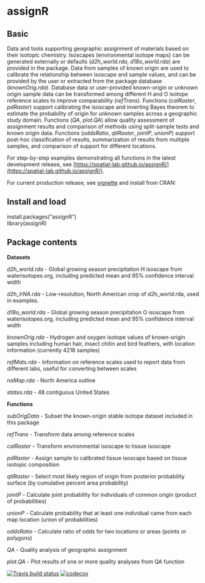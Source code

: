 # assignR

## Basic

Data and tools supporting geographic assignment of materials based on their isotopic chemistry. Isoscapes (environmental isotope maps) can be generated externally or defaults (*d2h_world.rda*, *d18o_world.rda*) are provided in the package. Data from samples of known origin are used to calibrate the relationship between isoscape and sample values, and can be provided by the user or extracted from the package database (*knownOrig.rda*). Database data or user-provided known-origin or unknown origin sample data can be transformed among different H and O isotope reference scales to improve comparability (*refTrans*). Functions (*calRaster*, *pdRaster*) support calibrating the isoscape and inverting Bayes theorem to estimate the probability of origin for unknown samples across a geographic study domain. Functions (*QA*, *plot.QA*) allow quality assessment of assignment results and comparison of methods using split-sample tests and known origin data. Functions (*oddsRatio*, *qtlRaster*, *jointP*, *unionP*) support post-hoc classification of results, summarization of results from multiple samples, and comparison of support for different locations.

For step-by-step examples demonstrating all functions in the latest development release, see [https://spatial-lab.github.io/assignR/](https://spatial-lab.github.io/assignR/).

For current production release, see [vignette](https://cran.r-project.org/web/packages/assignR/vignettes/assignR.html) and install from CRAN:

## Install and load
install.packages("assignR")     
library(assignR)

## Package contents

**Datasets**

*d2h_world.rda* - Global growing season precipitation H isoscape from waterisotopes.org, including predicted mean and 95% confidence interval width

*d2h_lrNA.rda* - Low-resolution, North American crop of d2h_world.rda, used in examples.

*d18o_world.rda* - Global growing season precipitation O isoscape from waterisotopes.org, including predicted mean and 95% confidence interval width

*knownOrig.rda*	- Hydrogen and oxygen isotope values of known-origin samples including human hair, insect chitin and bird feathers, with location information (currently 4218 samples)

*refMats.rda* - Information on reference scales used to report data from different labs, useful for converting between scales

*naMap.rda* - North America outline

*states.rda* - 48 contiguous United States

**Functions**

*subOrigData* - Subset the known-origin stable isotope dataset included in this package

*refTrans* - Transform data among reference scales

*calRaster* - Transform environmental isoscape to tissue isoscape

*pdRaster* - Assign sample to calibrated tissue isoscape based on tissue isotopic composition

*qtlRaster* - Select most likely region of origin from posterior probability surface (by cumulative percent area probability)

*jointP* - Calculate joint probability for individuals of common origin (product of probabilities)

*unionP* - Calculate probability that at least one individual came from each map location (union of probabilities)

*oddsRatio* - Calculate ratio of odds for two locations or areas (points or polygons)

*QA* - Quality analysis of geographic assignment

*plot.QA* - Plot results of one or more quality analyses from QA function

<!-- badges: start -->
  [![Travis build status](https://travis-ci.org/SPATIAL-Lab/assignR.svg?branch=master)](https://travis-ci.org/SPATIAL-Lab/assignR)
  [![codecov](https://codecov.io/gh/SPATIAL-Lab/assignR/branch/master/graph/badge.svg)](https://codecov.io/gh/SPATIAL-Lab/assignR) 
  <!-- badges: end -->

